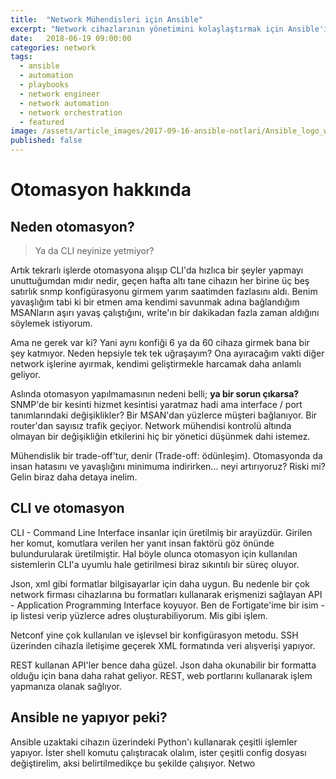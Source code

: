```yaml
---
title:  "Network Mühendisleri için Ansible"
excerpt: "Network cihazlarının yönetimini kolaşlaştırmak için Ansible'ı nasıl kullanabiliriz? Bu yazıda hem kendi deneyimlerimi paylaşıyorum, hem de internette bulduğum ve beğendiğim kaynakları topluyorum."
date:   2018-06-19 09:00:00
categories: network
tags:
  - ansible
  - automation
  - playbooks
  - network engineer
  - network automation
  - network orchestration
  - featured
image: /assets/article_images/2017-09-16-ansible-notlari/Ansible_logo_wordmark.jpg
published: false
---
```

# Otomasyon hakkında

## Neden otomasyon?

> Ya da CLI neyinize yetmiyor?

Artık tekrarlı işlerde otomasyona alışıp CLI'da hızlıca bir şeyler yapmayı unuttuğumdan mıdır nedir, geçen hafta altı tane cihazın her birine üç beş satırlık snmp konfigürasyonu girmem yarım saatimden fazlasını aldı. Benim yavaşlığım tabi ki bir etmen ama kendimi savunmak adına bağlandığım MSANların aşırı yavaş çalıştığını, write'ın bir dakikadan fazla zaman aldığını söylemek istiyorum. 

Ama ne gerek var ki? Yani aynı konfiği 6 ya da 60 cihaza girmek bana bir şey katmıyor. Neden hepsiyle tek tek uğraşayım? Ona ayıracağım vakti diğer network işlerine ayırmak, kendimi geliştirmekle harcamak daha anlamlı geliyor.

Aslında otomasyon yapılmamasının nedeni belli; **ya bir sorun çıkarsa?** SNMP'de bir kesinti hizmet kesintisi yaratmaz hadi ama interface / port tanımlarındaki değişiklikler? Bir MSAN'dan yüzlerce müşteri bağlanıyor. Bir router'dan sayısız trafik geçiyor. Network mühendisi kontrolü altında olmayan bir değişikliğin etkilerini hiç bir yönetici düşünmek dahi istemez. 

Mühendislik bir trade-off'tur, denir (Trade-off: ödünleşim). Otomasyonda da insan hatasını ve yavaşlığını minimuma indirirken... neyi artırıyoruz? Riski mi? Gelin biraz daha detaya inelim.

## CLI ve otomasyon

CLI - Command Line Interface insanlar için üretilmiş bir arayüzdür. Girilen her komut, komutlara verilen her yanıt insan faktörü göz önünde bulundurularak üretilmiştir. Hal böyle olunca otomasyon için kullanılan sistemlerin CLI'a uyumlu hale getirilmesi biraz sıkıntılı bir süreç oluyor. 

Json, xml gibi formatlar bilgisayarlar için daha uygun. Bu nedenle bir çok network firması cihazlarına bu formatları kullanarak erişmenizi sağlayan API - Application Programming Interface koyuyor. Ben de Fortigate'ime bir isim - ip listesi verip yüzlerce adres oluşturabiliyorum. Mis gibi işlem. 

Netconf yine çok kullanılan ve işlevsel bir konfigürasyon metodu. SSH üzerinden cihazla iletişime geçerek XML formatında veri alışverişi yapıyor. 

REST kullanan API'ler bence daha güzel. Json daha okunabilir bir formatta olduğu için bana daha rahat geliyor. REST, web portlarını kullanarak işlem yapmanıza olanak sağlıyor. 

## Ansible ne yapıyor peki?

Ansible uzaktaki cihazın üzerindeki Python'ı kullanarak çeşitli işlemler yapıyor. İster shell komutu çalıştıracak olalım, ister çeşitli config dosyası değiştirelim, aksi belirtilmedikçe bu şekilde çalışıyor. Netwo
